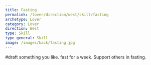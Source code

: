 ```yaml
---
title: Fasting
permalink: /lover/direction/west/skill/fasting
archetype: Lover
category: Lover
direction: West
type: Skill
type_general: Skill
image: /images/back/fasting.jpg
---
```

#draft something you like. fast for a week. Support others in fasting. 
